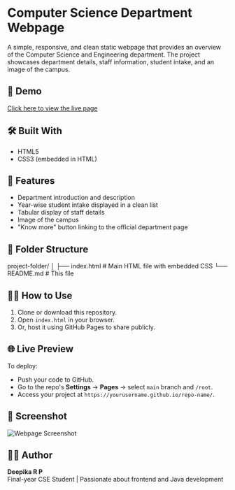 # Computer Science Department Webpage

A simple, responsive, and clean static webpage that provides an overview of the Computer Science and Engineering department. The project showcases department details, staff information, student intake, and an image of the campus.

## 🔗 Demo

[Click here to view the live page](https://Deepikaa1102.github.io/repo-College-WebPage)  

## 🛠️ Built With

- HTML5
- CSS3 (embedded in HTML)

## 📸 Features

- Department introduction and description
- Year-wise student intake displayed in a clean list
- Tabular display of staff details
- Image of the campus
- "Know more" button linking to the official department page

## 📂 Folder Structure
project-folder/
│
├── index.html # Main HTML file with embedded CSS
└── README.md # This file

## 🧑‍💻 How to Use

1. Clone or download this repository.
2. Open `index.html` in your browser.
3. Or, host it using GitHub Pages to share publicly.

## 🌐 Live Preview

To deploy:
- Push your code to GitHub.
- Go to the repo's **Settings** → **Pages** → select `main` branch and `/root`.
- Access your project at `https://yourusername.github.io/repo-name/`.

## 📸 Screenshot

![Webpage Screenshot](https://sdmit.in/wp-content/uploads/2019/09/3-SDMIT-Hill-2-e1567580211714-768x556.jpg)

## 🙋‍♀️ Author

**Deepika R P**  
Final-year CSE Student | Passionate about frontend and Java development

